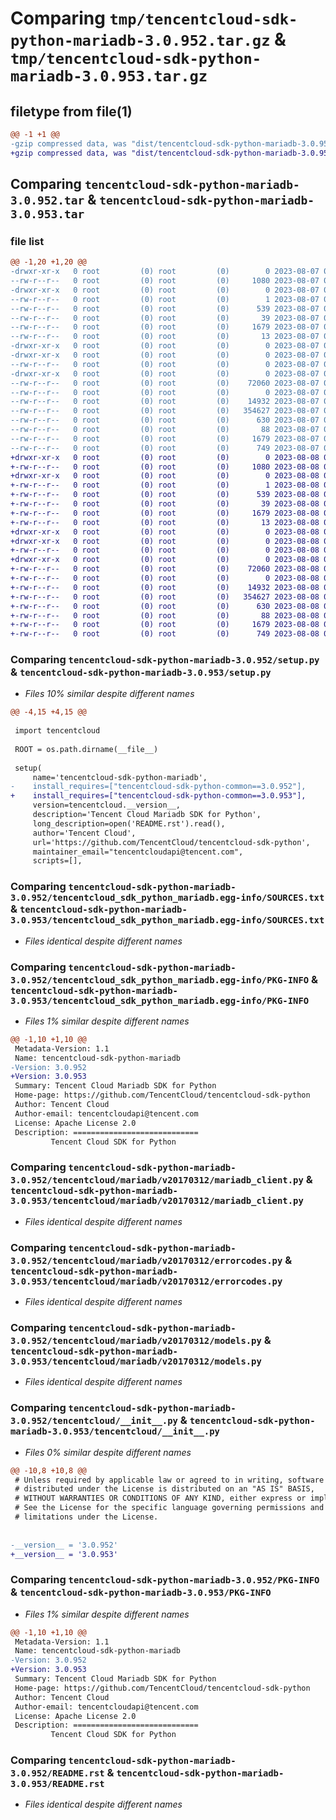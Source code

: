 # Comparing `tmp/tencentcloud-sdk-python-mariadb-3.0.952.tar.gz` & `tmp/tencentcloud-sdk-python-mariadb-3.0.953.tar.gz`

## filetype from file(1)

```diff
@@ -1 +1 @@
-gzip compressed data, was "dist/tencentcloud-sdk-python-mariadb-3.0.952.tar", last modified: Mon Aug  7 08:57:17 2023, max compression
+gzip compressed data, was "dist/tencentcloud-sdk-python-mariadb-3.0.953.tar", last modified: Tue Aug  8 00:28:19 2023, max compression
```

## Comparing `tencentcloud-sdk-python-mariadb-3.0.952.tar` & `tencentcloud-sdk-python-mariadb-3.0.953.tar`

### file list

```diff
@@ -1,20 +1,20 @@
-drwxr-xr-x   0 root         (0) root         (0)        0 2023-08-07 08:57:17.000000 tencentcloud-sdk-python-mariadb-3.0.952/
--rw-r--r--   0 root         (0) root         (0)     1080 2023-08-07 08:57:17.000000 tencentcloud-sdk-python-mariadb-3.0.952/setup.py
-drwxr-xr-x   0 root         (0) root         (0)        0 2023-08-07 08:57:17.000000 tencentcloud-sdk-python-mariadb-3.0.952/tencentcloud_sdk_python_mariadb.egg-info/
--rw-r--r--   0 root         (0) root         (0)        1 2023-08-07 08:57:17.000000 tencentcloud-sdk-python-mariadb-3.0.952/tencentcloud_sdk_python_mariadb.egg-info/dependency_links.txt
--rw-r--r--   0 root         (0) root         (0)      539 2023-08-07 08:57:17.000000 tencentcloud-sdk-python-mariadb-3.0.952/tencentcloud_sdk_python_mariadb.egg-info/SOURCES.txt
--rw-r--r--   0 root         (0) root         (0)       39 2023-08-07 08:57:17.000000 tencentcloud-sdk-python-mariadb-3.0.952/tencentcloud_sdk_python_mariadb.egg-info/requires.txt
--rw-r--r--   0 root         (0) root         (0)     1679 2023-08-07 08:57:17.000000 tencentcloud-sdk-python-mariadb-3.0.952/tencentcloud_sdk_python_mariadb.egg-info/PKG-INFO
--rw-r--r--   0 root         (0) root         (0)       13 2023-08-07 08:57:17.000000 tencentcloud-sdk-python-mariadb-3.0.952/tencentcloud_sdk_python_mariadb.egg-info/top_level.txt
-drwxr-xr-x   0 root         (0) root         (0)        0 2023-08-07 08:57:17.000000 tencentcloud-sdk-python-mariadb-3.0.952/tencentcloud/
-drwxr-xr-x   0 root         (0) root         (0)        0 2023-08-07 08:57:17.000000 tencentcloud-sdk-python-mariadb-3.0.952/tencentcloud/mariadb/
--rw-r--r--   0 root         (0) root         (0)        0 2023-08-07 08:57:17.000000 tencentcloud-sdk-python-mariadb-3.0.952/tencentcloud/mariadb/__init__.py
-drwxr-xr-x   0 root         (0) root         (0)        0 2023-08-07 08:57:17.000000 tencentcloud-sdk-python-mariadb-3.0.952/tencentcloud/mariadb/v20170312/
--rw-r--r--   0 root         (0) root         (0)    72060 2023-08-07 08:57:17.000000 tencentcloud-sdk-python-mariadb-3.0.952/tencentcloud/mariadb/v20170312/mariadb_client.py
--rw-r--r--   0 root         (0) root         (0)        0 2023-08-07 08:57:17.000000 tencentcloud-sdk-python-mariadb-3.0.952/tencentcloud/mariadb/v20170312/__init__.py
--rw-r--r--   0 root         (0) root         (0)    14932 2023-08-07 08:57:17.000000 tencentcloud-sdk-python-mariadb-3.0.952/tencentcloud/mariadb/v20170312/errorcodes.py
--rw-r--r--   0 root         (0) root         (0)   354627 2023-08-07 08:57:17.000000 tencentcloud-sdk-python-mariadb-3.0.952/tencentcloud/mariadb/v20170312/models.py
--rw-r--r--   0 root         (0) root         (0)      630 2023-08-07 08:57:17.000000 tencentcloud-sdk-python-mariadb-3.0.952/tencentcloud/__init__.py
--rw-r--r--   0 root         (0) root         (0)       88 2023-08-07 08:57:17.000000 tencentcloud-sdk-python-mariadb-3.0.952/setup.cfg
--rw-r--r--   0 root         (0) root         (0)     1679 2023-08-07 08:57:17.000000 tencentcloud-sdk-python-mariadb-3.0.952/PKG-INFO
--rw-r--r--   0 root         (0) root         (0)      749 2023-08-07 08:57:17.000000 tencentcloud-sdk-python-mariadb-3.0.952/README.rst
+drwxr-xr-x   0 root         (0) root         (0)        0 2023-08-08 00:28:19.000000 tencentcloud-sdk-python-mariadb-3.0.953/
+-rw-r--r--   0 root         (0) root         (0)     1080 2023-08-08 00:28:19.000000 tencentcloud-sdk-python-mariadb-3.0.953/setup.py
+drwxr-xr-x   0 root         (0) root         (0)        0 2023-08-08 00:28:19.000000 tencentcloud-sdk-python-mariadb-3.0.953/tencentcloud_sdk_python_mariadb.egg-info/
+-rw-r--r--   0 root         (0) root         (0)        1 2023-08-08 00:28:19.000000 tencentcloud-sdk-python-mariadb-3.0.953/tencentcloud_sdk_python_mariadb.egg-info/dependency_links.txt
+-rw-r--r--   0 root         (0) root         (0)      539 2023-08-08 00:28:19.000000 tencentcloud-sdk-python-mariadb-3.0.953/tencentcloud_sdk_python_mariadb.egg-info/SOURCES.txt
+-rw-r--r--   0 root         (0) root         (0)       39 2023-08-08 00:28:19.000000 tencentcloud-sdk-python-mariadb-3.0.953/tencentcloud_sdk_python_mariadb.egg-info/requires.txt
+-rw-r--r--   0 root         (0) root         (0)     1679 2023-08-08 00:28:19.000000 tencentcloud-sdk-python-mariadb-3.0.953/tencentcloud_sdk_python_mariadb.egg-info/PKG-INFO
+-rw-r--r--   0 root         (0) root         (0)       13 2023-08-08 00:28:19.000000 tencentcloud-sdk-python-mariadb-3.0.953/tencentcloud_sdk_python_mariadb.egg-info/top_level.txt
+drwxr-xr-x   0 root         (0) root         (0)        0 2023-08-08 00:28:19.000000 tencentcloud-sdk-python-mariadb-3.0.953/tencentcloud/
+drwxr-xr-x   0 root         (0) root         (0)        0 2023-08-08 00:28:19.000000 tencentcloud-sdk-python-mariadb-3.0.953/tencentcloud/mariadb/
+-rw-r--r--   0 root         (0) root         (0)        0 2023-08-08 00:28:19.000000 tencentcloud-sdk-python-mariadb-3.0.953/tencentcloud/mariadb/__init__.py
+drwxr-xr-x   0 root         (0) root         (0)        0 2023-08-08 00:28:19.000000 tencentcloud-sdk-python-mariadb-3.0.953/tencentcloud/mariadb/v20170312/
+-rw-r--r--   0 root         (0) root         (0)    72060 2023-08-08 00:28:19.000000 tencentcloud-sdk-python-mariadb-3.0.953/tencentcloud/mariadb/v20170312/mariadb_client.py
+-rw-r--r--   0 root         (0) root         (0)        0 2023-08-08 00:28:19.000000 tencentcloud-sdk-python-mariadb-3.0.953/tencentcloud/mariadb/v20170312/__init__.py
+-rw-r--r--   0 root         (0) root         (0)    14932 2023-08-08 00:28:19.000000 tencentcloud-sdk-python-mariadb-3.0.953/tencentcloud/mariadb/v20170312/errorcodes.py
+-rw-r--r--   0 root         (0) root         (0)   354627 2023-08-08 00:28:19.000000 tencentcloud-sdk-python-mariadb-3.0.953/tencentcloud/mariadb/v20170312/models.py
+-rw-r--r--   0 root         (0) root         (0)      630 2023-08-08 00:28:19.000000 tencentcloud-sdk-python-mariadb-3.0.953/tencentcloud/__init__.py
+-rw-r--r--   0 root         (0) root         (0)       88 2023-08-08 00:28:19.000000 tencentcloud-sdk-python-mariadb-3.0.953/setup.cfg
+-rw-r--r--   0 root         (0) root         (0)     1679 2023-08-08 00:28:19.000000 tencentcloud-sdk-python-mariadb-3.0.953/PKG-INFO
+-rw-r--r--   0 root         (0) root         (0)      749 2023-08-08 00:28:19.000000 tencentcloud-sdk-python-mariadb-3.0.953/README.rst
```

### Comparing `tencentcloud-sdk-python-mariadb-3.0.952/setup.py` & `tencentcloud-sdk-python-mariadb-3.0.953/setup.py`

 * *Files 10% similar despite different names*

```diff
@@ -4,15 +4,15 @@
 
 import tencentcloud
 
 ROOT = os.path.dirname(__file__)
 
 setup(
     name='tencentcloud-sdk-python-mariadb',
-    install_requires=["tencentcloud-sdk-python-common==3.0.952"],
+    install_requires=["tencentcloud-sdk-python-common==3.0.953"],
     version=tencentcloud.__version__,
     description='Tencent Cloud Mariadb SDK for Python',
     long_description=open('README.rst').read(),
     author='Tencent Cloud',
     url='https://github.com/TencentCloud/tencentcloud-sdk-python',
     maintainer_email="tencentcloudapi@tencent.com",
     scripts=[],
```

### Comparing `tencentcloud-sdk-python-mariadb-3.0.952/tencentcloud_sdk_python_mariadb.egg-info/SOURCES.txt` & `tencentcloud-sdk-python-mariadb-3.0.953/tencentcloud_sdk_python_mariadb.egg-info/SOURCES.txt`

 * *Files identical despite different names*

### Comparing `tencentcloud-sdk-python-mariadb-3.0.952/tencentcloud_sdk_python_mariadb.egg-info/PKG-INFO` & `tencentcloud-sdk-python-mariadb-3.0.953/tencentcloud_sdk_python_mariadb.egg-info/PKG-INFO`

 * *Files 1% similar despite different names*

```diff
@@ -1,10 +1,10 @@
 Metadata-Version: 1.1
 Name: tencentcloud-sdk-python-mariadb
-Version: 3.0.952
+Version: 3.0.953
 Summary: Tencent Cloud Mariadb SDK for Python
 Home-page: https://github.com/TencentCloud/tencentcloud-sdk-python
 Author: Tencent Cloud
 Author-email: tencentcloudapi@tencent.com
 License: Apache License 2.0
 Description: ============================
         Tencent Cloud SDK for Python
```

### Comparing `tencentcloud-sdk-python-mariadb-3.0.952/tencentcloud/mariadb/v20170312/mariadb_client.py` & `tencentcloud-sdk-python-mariadb-3.0.953/tencentcloud/mariadb/v20170312/mariadb_client.py`

 * *Files identical despite different names*

### Comparing `tencentcloud-sdk-python-mariadb-3.0.952/tencentcloud/mariadb/v20170312/errorcodes.py` & `tencentcloud-sdk-python-mariadb-3.0.953/tencentcloud/mariadb/v20170312/errorcodes.py`

 * *Files identical despite different names*

### Comparing `tencentcloud-sdk-python-mariadb-3.0.952/tencentcloud/mariadb/v20170312/models.py` & `tencentcloud-sdk-python-mariadb-3.0.953/tencentcloud/mariadb/v20170312/models.py`

 * *Files identical despite different names*

### Comparing `tencentcloud-sdk-python-mariadb-3.0.952/tencentcloud/__init__.py` & `tencentcloud-sdk-python-mariadb-3.0.953/tencentcloud/__init__.py`

 * *Files 0% similar despite different names*

```diff
@@ -10,8 +10,8 @@
 # Unless required by applicable law or agreed to in writing, software
 # distributed under the License is distributed on an "AS IS" BASIS,
 # WITHOUT WARRANTIES OR CONDITIONS OF ANY KIND, either express or implied.
 # See the License for the specific language governing permissions and
 # limitations under the License.
 
 
-__version__ = '3.0.952'
+__version__ = '3.0.953'
```

### Comparing `tencentcloud-sdk-python-mariadb-3.0.952/PKG-INFO` & `tencentcloud-sdk-python-mariadb-3.0.953/PKG-INFO`

 * *Files 1% similar despite different names*

```diff
@@ -1,10 +1,10 @@
 Metadata-Version: 1.1
 Name: tencentcloud-sdk-python-mariadb
-Version: 3.0.952
+Version: 3.0.953
 Summary: Tencent Cloud Mariadb SDK for Python
 Home-page: https://github.com/TencentCloud/tencentcloud-sdk-python
 Author: Tencent Cloud
 Author-email: tencentcloudapi@tencent.com
 License: Apache License 2.0
 Description: ============================
         Tencent Cloud SDK for Python
```

### Comparing `tencentcloud-sdk-python-mariadb-3.0.952/README.rst` & `tencentcloud-sdk-python-mariadb-3.0.953/README.rst`

 * *Files identical despite different names*

